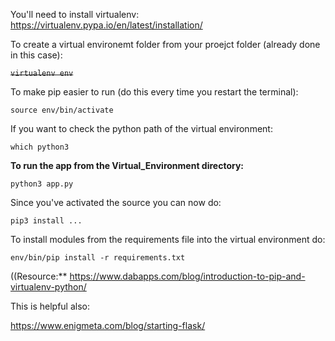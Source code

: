 You'll need to install virtualenv: https://virtualenv.pypa.io/en/latest/installation/

To create a virtual environemt folder from your proejct folder (already done in this case):

~~`virtualenv env`~~

To make pip easier to run (do this every time you restart the terminal):

`source env/bin/activate`

If you want to check the python path of the virtual environment:

`which python3`

**To run the app from the Virtual_Environment directory:**

`python3 app.py`

Since you've activated the source you can now do:

`pip3 install ...`

To install modules from the requirements file into the virtual environment do:

`env/bin/pip install -r requirements.txt`


((Resource:** https://www.dabapps.com/blog/introduction-to-pip-and-virtualenv-python/

This is helpful also:

https://www.enigmeta.com/blog/starting-flask/

